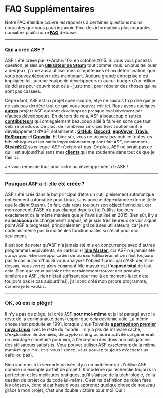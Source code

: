 # FAQ Supplémentaires

Notre FAQ étendue couvre les réponses à certaines questions moins courantes que vous pourriez avoir. Pour des informations plus courantes, consultez plutôt notre **[FAQ](https://github.com/JustArchiNET/ArchiSteamFarm/wiki/FAQ)** de base.

* * *

### Qui a créé ASF ?

ASF a été créée par **Archi</ 0> en octobre 2015. Si vous vous posez la question, je suis un **[utilisateur de Steam](https://steamcommunity.com/profiles/76561198006963719)** tout comme vous. En plus de jouer à des jeux, j'aime aussi utiliser mes compétences et ma détermination, que vous pouvez découvrir dès maintenant. Aucune grande entreprise n'est impliquée ici, aucune équipe de développeurs et aucun budget d'un million de dollars pour couvrir tout cela - juste moi, pour réparer des choses qui ne sont pas cassées.</p> 

Cependant, ASF est un projet open-source, et je ne saurais trop dire que je ne suis pas derrière tout ce que vous pouvez voir ici. Nous avons quelques **[autres](https://github.com/JustArchiNET?q=ASF-)** projets ASF qui sont développées presque exclusivement par d’autres développeurs. En dehors de cela, ASF a beaucoup d'autres **[contributeurs](https://github.com/JustArchiNET/ArchiSteamFarm/graphs/contributors)** qui ont également beaucoup aidé à faire en sorte que tout cela se produise. De plus, de nombreux services tiers soutiennent le développement d’ASF, notamment : **[GitHub](https://github.com)**, **[Discord](https://discordapp.com/open-source)**, **[AppVeyor](https://www.appveyor.com)**, **[Travis](https://travis-ci.com)**, **[ReSharper](https://www.jetbrains.com/resharper)** et **[Crowdin](https://crowdin.com)**. Et bien sûr, vous ne pouvez pas oublier toutes les bibliothèques et les outils impressionnants qui ont fait ASF, notamment **[SteamKit2](https://github.com/SteamRE/SteamKit)** sans lequel ASF n’existerait pas. De plus, ASF ne serait pas ce qu’il est aujourd’hui sans mes **[clients](https://www.patreon.com/JustArchi)** qui me soutienne dans tout ce que je fais ici.

Je vous remercie tous pour votre au développement de ASF !

* * *

### Pourquoi ASF a-t-elle été créée ?

ASF a été créé dans le but principal d’être un outil pleinement automatique entièrement automatisé pour Linux, sans aucune dépendance externe (telle que le client Steam). En fait, cela reste toujours son objectif principal, car mon concept d'ASF n'a pas changé depuis et je l'utilise toujours exactement de la même manière que je l'avais utilisé en 2015. Bien sûr, il y a eu **beaucoup** de changements depuis, et je suis très heureux de voir à quel point ASF a progressé, principalement grâce à ses utilisateurs, car je ne coderais même pas la moitié des fonctionnalités si c'était pour moi seulement.

Il est bon de noter qu'ASF n'a jamais été mis en concurrence avec d'autres programmes équivalents, en particulier **[Idle Master](https://www.steamidlemaster.com)**, car ASF n'a jamais été conçu pour être une application de bureau /utilisateur, et ce n'est toujours pas le cas aujourd'hui. Si vous analysez l'objectif principal d'ASF décrit ci-dessus, vous verrez alors comment Idle master est **l'opposé total** de tout cela. Bien que vous puissiez très certainement trouver des produits similaires à ASF , rien n’était suffisant pour moi à ce moment-là (et n’est toujours pas le cas aujourd’hui), j’ai donc créé mon propre programme, comme je le voulais.

* * *

### OK, où est le piège?

Il n’y a pas de piège, j’ai créé ASF **pour moi-même** et je l’ai partagé avec le reste de la communauté dans l’espoir que cela devienne utile. La même chose s’est produite en 1991, lorsque Linus Torvalds **[a partagé son premier noyau Linux](https://groups.google.com/forum/#!msg/comp.os.Minix/dlNtH7RRrGA/SwRavCzVE7gJ)** avec le reste du monde. Il n'y a pas de malware caché, d'exploration de données, de crypto mining ou autre activité qui générerait un avantage monétaire pour moi, à l'exception des dons non obligatoires des utilisateurs satisfaits. Vous pouvez utiliser ASF exactement de la même manière que moi, et si vous l'aimez, vous pouvez toujours m'acheter un café (ou pas).

Bien que non, à la seconde pensée, il y a un problème ici. J'utilise ASF comme un exemple parfait de projet C # moderne qui recherche toujours la perfection et les meilleures pratiques, qu’il s’agisse de la technologie, de la gestion de projet ou du code lui-même. C’est ma définition de «bien faire les choses», donc si par hasard vous apprenez quelque chose de nouveau grâce à mon projet, c’est une double victoire pour moi! Oui !